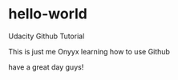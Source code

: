 # hello-world
Udacity Github Tutorial

This is just me Onyyx learning how to use Github

have a great day guys!
